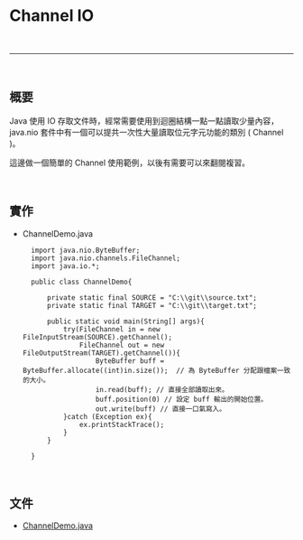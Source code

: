 # Channel IO

<br>

----------------------------

<br>

## 概要

Java 使用 IO 存取文件時，經常需要使用到迴圈結構一點一點讀取少量內容，java.nio 套件中有一個可以提共一次性大量讀取位元字元功能的類別 ( Channel )。

這邊做一個簡單的 Channel 使用範例，以後有需要可以來翻閱複習。

<br>

## 實作

* ChannelDemo.java

        import java.nio.ByteBuffer;
        import java.nio.channels.FileChannel;
        import java.io.*;

        public class ChannelDemo{

            private static final SOURCE = "C:\\git\\source.txt";
            private static final TARGET = "C:\\git\\target.txt";

            public static void main(String[] args){
                try(FileChannel in = new FileInputStream(SOURCE).getChannel();
                    FileChannel out = new FileOutputStream(TARGET).getChannel()){
                        ByteBuffer buff = ByteBuffer.allocate((int)in.size());  // 為 ByteBuffer 分配跟檔案一致的大小。
                        in.read(buff); // 直接全部讀取出來。
                        buff.position(0) // 設定 buff 輸出的開始位置。
                        out.write(buff) // 直接一口氣寫入。
                }catch (Exception ex){
                    ex.printStackTrace();
                }
            }

        }

<br>

## 文件

* [ChannelDemo.java](./ChannelDemo.java)


